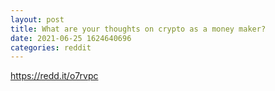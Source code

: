 ```yaml
--- 
layout: post 
title: What are your thoughts on crypto as a money maker? 
date: 2021-06-25 1624640696 
categories: reddit 
--- 
```

https://redd.it/o7rvpc